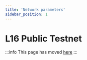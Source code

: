 ```yaml
---
title: 'Network parameters'
sidebar_position: 1
---
```


# L16 Public Testnet

:::info
This page has moved [here](./l16-testnet/parameters)
:::
